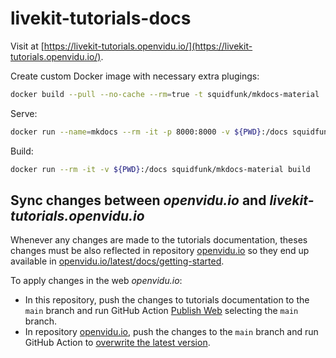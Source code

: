 # livekit-tutorials-docs

Visit at [https://livekit-tutorials.openvidu.io/](https://livekit-tutorials.openvidu.io/).

Create custom Docker image with necessary extra plugings:

```bash
docker build --pull --no-cache --rm=true -t squidfunk/mkdocs-material .
```

Serve:

```bash
docker run --name=mkdocs --rm -it -p 8000:8000 -v ${PWD}:/docs squidfunk/mkdocs-material
```

Build:

```bash
docker run --rm -it -v ${PWD}:/docs squidfunk/mkdocs-material build
```

## Sync changes between _openvidu.io_ and _livekit-tutorials.openvidu.io_

Whenever any changes are made to the tutorials documentation, theses changes must be also reflected in repository [openvidu.io](https://github.com/OpenVidu/openvidu.io) so they end up available in [openvidu.io/latest/docs/getting-started](https://openvidu.io/latest/docs/getting-started/).

To apply changes in the web _openvidu.io_:

- In this repository, push the changes to tutorials documentation to the `main` branch and run GitHub Action [Publish Web](https://github.com/OpenVidu/livekit-tutorials-docs/actions/workflows/publish-web.yaml) selecting the `main` branch.
- In repository [openvidu.io](https://github.com/OpenVidu/openvidu.io), push the changes to the `main` branch and run GitHub Action to [overwrite the latest version](https://github.com/OpenVidu/openvidu.io#overwriting-the-latest-version).
